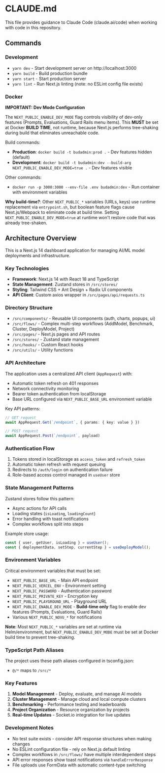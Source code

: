 # CLAUDE.md

This file provides guidance to Claude Code (claude.ai/code) when working with code in this repository.

## Commands

### Development
- `yarn dev` - Start development server on http://localhost:3000
- `yarn build` - Build production bundle
- `yarn start` - Start production server
- `yarn lint` - Run Next.js linting (note: no ESLint config file exists)

### Docker

**IMPORTANT: Dev Mode Configuration**

The `NEXT_PUBLIC_ENABLE_DEV_MODE` flag controls visibility of dev-only features (Prompts, Evaluations, Guard Rails menu items). This **MUST** be set at Docker **BUILD TIME**, not runtime, because Next.js performs tree-shaking during build that eliminates unreachable code.

Build commands:
- **Production**: `docker build -t budadmin:prod .` - Dev features hidden (default)
- **Development**: `docker build -t budadmin:dev --build-arg NEXT_PUBLIC_ENABLE_DEV_MODE=true .` - Dev features visible

Other commands:
- `docker run -p 3000:3000 --env-file .env budadmin:dev` - Run container with environment variables

**Why build-time?**: Other `NEXT_PUBLIC_*` variables (URLs, keys) use runtime replacement via `entrypoint.sh`, but boolean feature flags cause Next.js/Webpack to eliminate code at build time. Setting `NEXT_PUBLIC_ENABLE_DEV_MODE=true` at runtime won't restore code that was already tree-shaken.

## Architecture Overview

This is a Next.js 14 dashboard application for managing AI/ML model deployments and infrastructure.

### Key Technologies
- **Framework**: Next.js 14 with React 18 and TypeScript
- **State Management**: Zustand stores in `/src/stores/`
- **Styling**: Tailwind CSS + Ant Design + Radix UI components
- **API Client**: Custom axios wrapper in `/src/pages/api/requests.ts`

### Directory Structure
- `/src/components/` - Reusable UI components (auth, charts, popups, ui)
- `/src/flows/` - Complex multi-step workflows (AddModel, Benchmark, Cluster, DeployModel, Project)
- `/src/pages/` - Next.js pages and API routes
- `/src/stores/` - Zustand state management
- `/src/hooks/` - Custom React hooks
- `/src/utils/` - Utility functions

### API Architecture
The application uses a centralized API client (`AppRequest`) with:
- Automatic token refresh on 401 responses
- Network connectivity monitoring
- Bearer token authentication from localStorage
- Base URL configured via `NEXT_PUBLIC_BASE_URL` environment variable

Key API patterns:
```typescript
// GET request
await AppRequest.Get(`/endpoint`, { params: { key: value } })

// POST request
await AppRequest.Post(`/endpoint`, payload)
```

### Authentication Flow
1. Tokens stored in localStorage as `access_token` and `refresh_token`
2. Automatic token refresh with request queuing
3. Redirects to `/auth/login` on authentication failure
4. Role-based access control managed in `useUser` store

### State Management Patterns
Zustand stores follow this pattern:
- Async actions for API calls
- Loading states (`isLoading`, `loadingCount`)
- Error handling with toast notifications
- Complex workflows split into steps

Example store usage:
```typescript
const { user, getUser, isLoading } = useUser();
const { deploymentData, setStep, currentStep } = useDeployModel();
```

### Environment Variables
Critical environment variables that must be set:
- `NEXT_PUBLIC_BASE_URL` - Main API endpoint
- `NEXT_PUBLIC_VERCEL_ENV` - Environment setting
- `NEXT_PUBLIC_PASSWORD` - Authentication password
- `NEXT_PUBLIC_PRIVATE_KEY` - Encryption key
- `NEXT_PUBLIC_PLAYGROUND_URL` - Playground URL
- `NEXT_PUBLIC_ENABLE_DEV_MODE` - **Build-time only** flag to enable dev features (Prompts, Evaluations, Guard Rails)
- Various `NEXT_PUBLIC_NOVU_*` for notifications

**Note**: Most `NEXT_PUBLIC_*` variables are set at runtime via Helm/environment, but `NEXT_PUBLIC_ENABLE_DEV_MODE` must be set at Docker build time to prevent tree-shaking.

### TypeScript Path Aliases
The project uses these path aliases configured in tsconfig.json:
- `@/*` maps to `/src/*`

### Key Features
1. **Model Management** - Deploy, evaluate, and manage AI models
2. **Cluster Management** - Manage cloud and local compute clusters
3. **Benchmarking** - Performance testing and leaderboards
4. **Project Organization** - Resource organization by projects
5. **Real-time Updates** - Socket.io integration for live updates

### Development Notes
- No test suite exists - consider API response structures when making changes
- No ESLint configuration file - rely on Next.js default linting
- Complex workflows in `/src/flows/` have multiple interdependent steps
- API error responses show toast notifications via `handleErrorResponse`
- File uploads use FormData with automatic content-type switching
